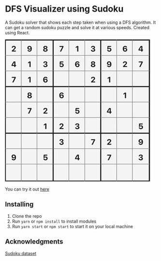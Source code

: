 # DFS Visualizer using Sudoku

A Sudoku solver that shows each step taken when using a DFS algorithm. It can get a random sudoku puzzle and solve it at various speeds. Created using React.

![](https://raw.githubusercontent.com/tyhchoi/sudoku-solver/master/src/files/solving.gif?token=AX46CC-xBcaslbt66mGLVLhO2-Zejjwbks5cnE5uwA%3D%3D)

You can try it out [here](https://tyhchoi.github.io/sudoku-solver/)

## Installing

1. Clone the repo
2. Run `yarn` or `npm install` to install modules
3. Run `yarn start` or `npm start` to start it on your local machine

## Acknowledgments

[Sudoku dataset](https://www.kaggle.com/bryanpark/sudoku)

